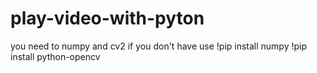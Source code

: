 # play-video-with-pyton
you need to numpy and cv2
if you don't have use
!pip install numpy
!pip install python-opencv
